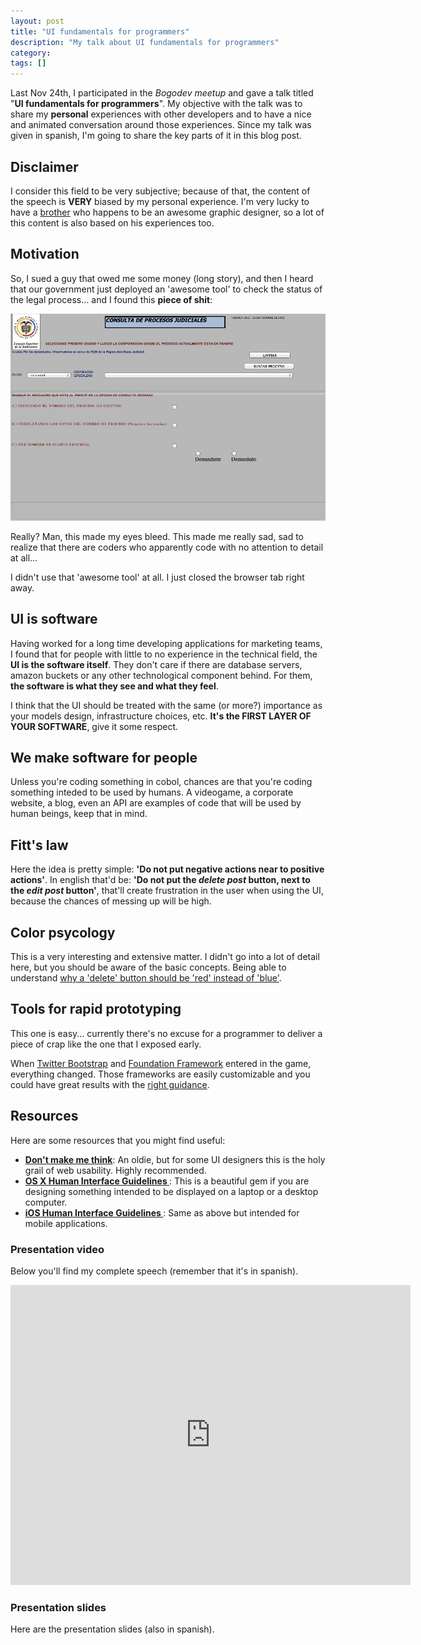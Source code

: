 ```yaml
---
layout: post
title: "UI fundamentals for programmers"
description: "My talk about UI fundamentals for programmers"
category: 
tags: []
---
```

Last Nov 24th, I participated in the _Bogodev meetup_ and 
gave a talk titled "**UI fundamentals for programmers**". My objective with the talk was
to share my **personal** experiences with other developers and to have a
nice and animated conversation around those experiences. Since my talk was
given in spanish, I'm going to share the key parts of it in this blog post.


## Disclaimer
I consider this field to be very subjective; because of that, the content of
the speech is **VERY** biased by my personal experience. I'm very lucky to have 
a [brother](http://twitter.com/elrichardini "El Richardini") who happens to be an 
awesome graphic designer, so a lot of this content is also based on his 
experiences too.


## Motivation
So, I sued a guy that owed me some money (long story), and then I heard
that our government just deployed an 'awesome tool' to check the status
of the legal process... and I found this **piece of shit**:

![UI Crap](/assets/posts/ui-fundamentals/ui-crap.png "UI Crap")

Really? Man, this made my eyes bleed. This made me really sad, sad to
realize that there are coders who apparently code with no attention to
detail at all...

I didn't use that 'awesome tool' at all. I just closed the browser tab
right away.


## UI is software
Having worked for a long time developing applications for marketing
teams, I found that for people with little to no experience in the
technical field, the **UI is the software itself**. They don't care if
there are database servers, amazon buckets or any other technological
component behind. For them, **the software is what they see and what
they feel**.

I think that the UI should be treated with the same (or more?)
importance as your models design, infrastructure choices, etc. **It's
the FIRST LAYER OF YOUR SOFTWARE**, give it some respect.


## We make software for people
Unless you're coding something in cobol, chances are that you're coding
something inteded to be used by humans. A videogame, a corporate
website, a blog, even an API are examples of code that will be used by
human beings, keep that in mind.


## Fitt's law
Here the idea is pretty simple: **'Do not put negative actions near to
positive actions'**. In english that'd be: **'Do not put the _delete post_
button, next to the _edit post_ button'**, that'll create frustration in
the user when using the UI, because the chances of messing up will be
high.


## Color psycology
This is a very interesting and extensive matter. I didn't go into a lot
of detail here, but you should be aware of the basic concepts. Being
able to understand [why a 'delete' button should be 'red' instead of
'blue'](https://www.google.com/search?q=color+pshycology+for+web&aq=f&oq=color+pshycology+for+web&aqs=chrome.0.57.3883&sourceid=chrome&ie=UTF-8).


## Tools for rapid prototyping
This one is easy... currently there's no excuse for a programmer to
deliver a piece of crap like the one that I exposed early. 

When [Twitter Bootstrap](http://twitter.github.com/bootstrap/)  and
[Foundation Framework](http://foundation.zurb.com/) entered in the game,
everything changed. Those frameworks are easily customizable and you could have great
results with the [right guidance](http://sachagreif.com/color-theory-for-startups/).

## Resources
Here are some resources that you might find useful:

- **[Don't make me think](http://www.amazon.com/Dont-Make-Me-Think-Usability/dp/0321344758)**: An 
oldie, but for some UI designers this is the holy grail of web usability. Highly recommended.
- **[ OS X Human Interface Guidelines ](https://developer.apple.com/library/mac/#documentation/UserExperience/Conceptual/AppleHIGuidelines/Menus/Menus.html#//apple_ref/doc/uid/TP30000356-TP6)**: This is a beautiful gem if you are designing something intended
to be displayed on a laptop or a desktop computer.
- **[ iOS Human Interface Guidelines ](http://developer.apple.com/library/ios/#documentation/UserExperience/Conceptual/MobileHIG/Introduction/Introduction.html)**: Same as above but intended for mobile applications.


### Presentation video
Below you'll find my complete speech (remember that it's in spanish).

<iframe width="640" height="480" src="http://www.youtube.com/embed/oHlO8Vt7RrU" frameborder="0" allowfullscreen></iframe>

### Presentation slides
Here are the presentation slides (also in spanish).
<script async class="speakerdeck-embed" data-id="50105482ac941a000205a30a" data-ratio="1.33333333333333" src="//speakerdeck.com/assets/embed.js"></script>

